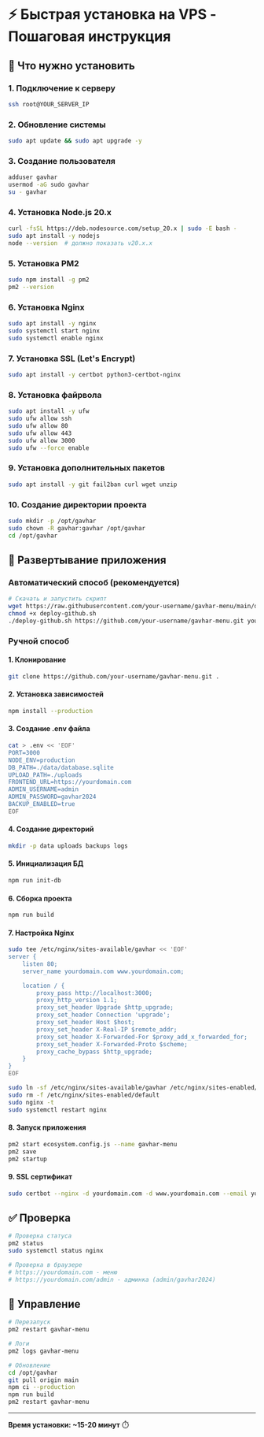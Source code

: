 # ⚡ Быстрая установка на VPS - Пошаговая инструкция

## 🎯 Что нужно установить

### 1. Подключение к серверу

```bash
ssh root@YOUR_SERVER_IP
```

### 2. Обновление системы

```bash
sudo apt update && sudo apt upgrade -y
```

### 3. Создание пользователя

```bash
adduser gavhar
usermod -aG sudo gavhar
su - gavhar
```

### 4. Установка Node.js 20.x

```bash
curl -fsSL https://deb.nodesource.com/setup_20.x | sudo -E bash -
sudo apt install -y nodejs
node --version  # должно показать v20.x.x
```

### 5. Установка PM2

```bash
sudo npm install -g pm2
pm2 --version
```

### 6. Установка Nginx

```bash
sudo apt install -y nginx
sudo systemctl start nginx
sudo systemctl enable nginx
```

### 7. Установка SSL (Let's Encrypt)

```bash
sudo apt install -y certbot python3-certbot-nginx
```

### 8. Установка файрвола

```bash
sudo apt install -y ufw
sudo ufw allow ssh
sudo ufw allow 80
sudo ufw allow 443
sudo ufw allow 3000
sudo ufw --force enable
```

### 9. Установка дополнительных пакетов

```bash
sudo apt install -y git fail2ban curl wget unzip
```

### 10. Создание директории проекта

```bash
sudo mkdir -p /opt/gavhar
sudo chown -R gavhar:gavhar /opt/gavhar
cd /opt/gavhar
```

## 🚀 Развертывание приложения

### Автоматический способ (рекомендуется)

```bash
# Скачать и запустить скрипт
wget https://raw.githubusercontent.com/your-username/gavhar-menu/main/deploy-github.sh
chmod +x deploy-github.sh
./deploy-github.sh https://github.com/your-username/gavhar-menu.git yourdomain.com main
```

### Ручной способ

#### 1. Клонирование

```bash
git clone https://github.com/your-username/gavhar-menu.git .
```

#### 2. Установка зависимостей

```bash
npm install --production
```

#### 3. Создание .env файла

```bash
cat > .env << 'EOF'
PORT=3000
NODE_ENV=production
DB_PATH=./data/database.sqlite
UPLOAD_PATH=./uploads
FRONTEND_URL=https://yourdomain.com
ADMIN_USERNAME=admin
ADMIN_PASSWORD=gavhar2024
BACKUP_ENABLED=true
EOF
```

#### 4. Создание директорий

```bash
mkdir -p data uploads backups logs
```

#### 5. Инициализация БД

```bash
npm run init-db
```

#### 6. Сборка проекта

```bash
npm run build
```

#### 7. Настройка Nginx

```bash
sudo tee /etc/nginx/sites-available/gavhar << 'EOF'
server {
    listen 80;
    server_name yourdomain.com www.yourdomain.com;

    location / {
        proxy_pass http://localhost:3000;
        proxy_http_version 1.1;
        proxy_set_header Upgrade $http_upgrade;
        proxy_set_header Connection 'upgrade';
        proxy_set_header Host $host;
        proxy_set_header X-Real-IP $remote_addr;
        proxy_set_header X-Forwarded-For $proxy_add_x_forwarded_for;
        proxy_set_header X-Forwarded-Proto $scheme;
        proxy_cache_bypass $http_upgrade;
    }
}
EOF

sudo ln -sf /etc/nginx/sites-available/gavhar /etc/nginx/sites-enabled/
sudo rm -f /etc/nginx/sites-enabled/default
sudo nginx -t
sudo systemctl restart nginx
```

#### 8. Запуск приложения

```bash
pm2 start ecosystem.config.js --name gavhar-menu
pm2 save
pm2 startup
```

#### 9. SSL сертификат

```bash
sudo certbot --nginx -d yourdomain.com -d www.yourdomain.com --email your-email@example.com --agree-tos --non-interactive --redirect
```

## ✅ Проверка

```bash
# Проверка статуса
pm2 status
sudo systemctl status nginx

# Проверка в браузере
# https://yourdomain.com - меню
# https://yourdomain.com/admin - админка (admin/gavhar2024)
```

## 🔧 Управление

```bash
# Перезапуск
pm2 restart gavhar-menu

# Логи
pm2 logs gavhar-menu

# Обновление
cd /opt/gavhar
git pull origin main
npm ci --production
npm run build
pm2 restart gavhar-menu
```

---

**Время установки: ~15-20 минут** ⏱️
